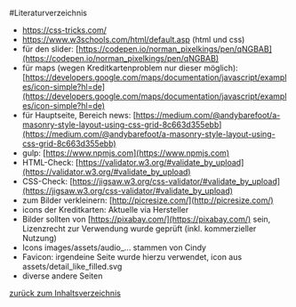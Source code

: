 #Literaturverzeichnis
- https://css-tricks.com/
- https://www.w3schools.com/html/default.asp (html und css)
- für den slider: [https://codepen.io/norman_pixelkings/pen/qNGBAB](https://codepen.io/norman_pixelkings/pen/qNGBAB)
- für maps (wegen Kreditkartenproblem nur dieser möglich): [https://developers.google.com/maps/documentation/javascript/examples/icon-simple?hl=de](https://developers.google.com/maps/documentation/javascript/examples/icon-simple?hl=de)
- für Hauptseite, Bereich news: [https://medium.com/@andybarefoot/a-masonry-style-layout-using-css-grid-8c663d355ebb](https://medium.com/@andybarefoot/a-masonry-style-layout-using-css-grid-8c663d355ebb)
- gulp: [https://www.npmjs.com](https://www.npmjs.com)  
- HTML-Check: [https://validator.w3.org/#validate_by_upload](https://validator.w3.org/#validate_by_upload)
- CSS-Check: [https://jigsaw.w3.org/css-validator/#validate_by_upload](https://jigsaw.w3.org/css-validator/#validate_by_upload)
- zum Bilder verkleinern: [http://picresize.com/](http://picresize.com/)
- icons der Kreditkarten: Aktuelle via Hersteller
- Bilder sollten von [https://pixabay.com/](https://pixabay.com/) sein, Lizenzrecht zur Verwendung wurde geprüft (inkl. kommerzieller Nutzung)
- Icons images/assets/audio_... stammen von Cindy
- Favicon: irgendeine Seite wurde hierzu verwendet, icon aus assets/detail_like_filled.svg
- diverse andere Seiten


[zurück zum Inhaltsverzeichnis](../README.md)  
